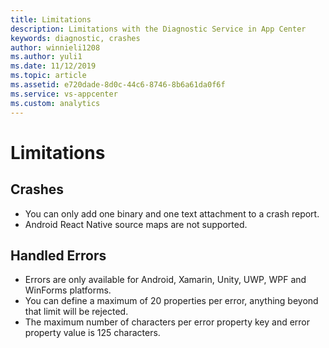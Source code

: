 ```yaml
---
title: Limitations
description: Limitations with the Diagnostic Service in App Center
keywords: diagnostic, crashes
author: winnieli1208
ms.author: yuli1
ms.date: 11/12/2019
ms.topic: article
ms.assetid: e720dade-8d0c-44c6-8746-8b6a61da0f6f
ms.service: vs-appcenter
ms.custom: analytics
---
```


# Limitations

## Crashes

- You can only add one binary and one text attachment to a crash report.
- Android React Native source maps are not supported.

## Handled Errors

- Errors are only available for Android, Xamarin, Unity, UWP, WPF and WinForms platforms.
- You can define a maximum of 20 properties per error, anything beyond that limit will be rejected.
- The maximum number of characters per error property key and error property value is 125 characters.
